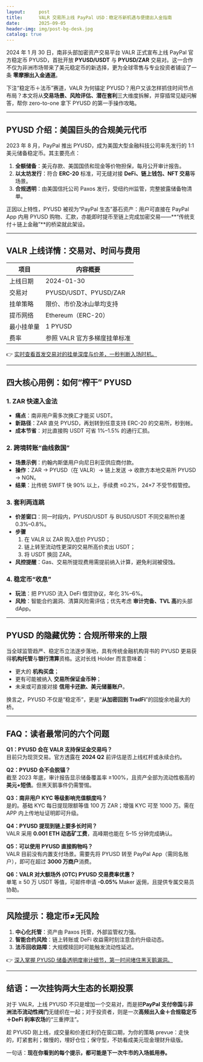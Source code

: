 ```yaml
---
layout:     post
title:      VALR 交易所上线 PayPal USD：稳定币新机遇与便捷出入金指南
date:       2025-09-05
header-img: img/post-bg-desk.jpg
catalog: true
---
```


2024 年 1 月 30 日，南非头部加密资产交易平台 VALR 正式宣布上线 PayPal 官方稳定币 PYUSD，首批开放 **PYUSD/USDT** 与 **PYUSD/ZAR** 交易对。这一合作不仅为非洲市场带来了美元稳定币的新选择，更为全球零售与专业投资者铺设了一条 **零摩擦出入金通道**。

下注“稳定币＋法币”赛道，VALR 为何锚定 PYUSD？用户又该怎样抓住时间节点布局？本文将从**交易场景、风险评估、潜在套利**三大维度拆解，并穿插常见疑问解答，帮你 zero-to-one 拿下 PYUSD 的第一手操作攻略。

---

## PYUSD 介绍：美国巨头的合规美元代币

2023 年 8 月，PayPal 推出 PYUSD，成为美国大型金融科技公司率先发行的 1:1 美元储备稳定币。其主要亮点：

1. **全额储备**：美元存款、美国国债和现金等价物担保，每月公开审计报告。  
2. **以太坊发行**：符合 **ERC-20** 标准，可无缝对接 **DeFi、链上钱包、NFT 交易**等场景。  
3. **合规透明**：由美国信托公司 Paxos 发行，受纽约州监管，完整披露储备物清单。  

正因以上特性，PYUSD 被视为“PayPal 生态”基石资产：用户可直接在 PayPal App 内用 PYUSD 购物、汇款，亦能即时提币至链上完成加密交易——**“传统支付＋链上金融”**的桥梁就此架设。

---

## VALR 上线详情：交易对、时间与费用

| 项目          | 内容概要                     |
| ------------- | ---------------------------- |
| 上线日期      | 2024-01-30                   |
| 交易对        | PYUSD/USDT、PYUSD/ZAR        |
| 挂单策略      | 限价、市价及冰山单均支持     |
| 提币网络      | Ethereum（ERC-20）           |
| 最小挂单量    | 1 PYUSD                      |
| 费率          | 参照 VALR 官方多梯度挂单标准 |

👉 [实时查看首发交易对的挂单深度与价差，一秒判断入场时机。](https://okxdog.com/)

---

## 四大核心用例：如何“榨干” PYUSD

### 1. ZAR 快速入金法
- **痛点**：南非用户需多次换汇才能买 USDT。  
- **新路径**：ZAR 直兑 PYUSD，再划转到任意支持 ERC-20 的交易所，秒到帐。  
- **成本节省**：对比直接购 USDT 可省 1%–1.5% 的通行汇损。

### 2. 跨境转账“曲线救国”
- **场景示例**：约翰内斯堡用户向尼日利亚供应商付款。  
- **操作**：ZAR → PYUSD（在 VALR）→ 链上发送 → 收款方本地交易所 PYUSD → NGN。  
- **结果**：比传统 SWIFT 快 90% 以上，手续费 ≤0.2%，24×7 不受节假管控。

### 3. 套利两连跳
- **价差窗口**：同一时段内，PYUSD/USDT 与 BUSD/USDT 不同交易所价差 0.3%–0.8%。  
- **步骤**  
  1. 在 VALR 以 ZAR 购入低价 PYUSD；  
  2. 链上转至流动性更深的交易所高价卖出 USDT；  
  3. 将 USDT 换回 ZAR。  
- **风控提醒**：Gas、交易所提现费用需提前纳入计算，避免利润被侵蚀。

### 4. 稳定币“收息”
- **玩法**：把 PYUSD 流入 DeFi 借贷协议，年化 3%–6%。  
- **风险**：智能合约漏洞、清算风险需评估；优先考虑 **审计完备、TVL 高**的头部 dApp。

---

## PYUSD 的隐藏优势：合规所带来的上限

当全球监管趋严、稳定币立法逐步落地，具有传统金融机构背书的 PYUSD 更易获得**机构托管**与**银行清算**资格。这对长线 Holder 而言意味着：

- 更大的 **机构买盘**；  
- 更有可能被纳入 **交易所保证金币种**；  
- 未来或可直接对接 **信用卡还款、美元储蓄账户**。  

换言之，PYUSD 不仅是“稳定币”，更是“**从加密回到 TradFi**”的回旋余地最大的桥。

---

## FAQ：读者最常问的六个问题

**Q1：PYUSD 会在 VALR 支持保证金交易吗？**  
目前只为现货交易。官方透露在 **2024 Q2** 前评估是否上线杠杆或永续合约。

**Q2：PYUSD 会不会脱锚？**  
截至 2023 年底，审计报告显示储备覆盖率 ≥100%，且资产全部为流动性极高的**美元+短债**。但黑天鹅事件仍需警惕。

**Q3：南非用户 KYC 等级影响充值额度吗？**  
是的。基础 KYC 每日提现限额等值 100 万 ZAR；增强 KYC 可至 1000 万。需在 APP 内上传地址证明即可升级。

**Q4：PYUSD 提现到链上要多长时间？**  
VALR 采用 **0.001 ETH 动态矿工费**，高峰期也能在 5–15 分钟完成确认。

**Q5：可以使用 PYUSD 直接购物吗？**  
VALR 目前没有内置支付场景。需要先将 PYUSD 转至 PayPal App（需同名账户），即可在超过 **3000 万商户**消费。

**Q6：VALR 对大额场外 (OTC) PYUSD 交易费率优惠？**  
单笔 ≥ 50 万 USDT 等值，可邮件申请 **-0.05%** Maker 返佣，且提供专属交易员协助。

---

## 风险提示：稳定币≠无风险

1. **中心化托管**：资产由 Paxos 托管，外部监管权力强。  
2. **智能合约风险**：链上转账或 DeFi 收益需时刻注意合约升级动态。  
3. **法币回收路障**：大规模赎回时可能触发流动性延迟。  

👉 [深入掌握 PYUSD 储备透明度审计细节，第一时间堵住黑天鹅漏洞。](https://okxdog.com/)

---

## 结语：一次挂钩两大生态的长期投票

对于 VALR，上线 PYUSD 不只是增加一个交易对，而是把**PayPal 支付帝国**与**非洲法币流动性阀门**无缝织在一起；对于投资者，则是一次**高频出入金＋合规稳定币＋DeFi 利率农场**的“三重押注”。  

趁 PYUSD 刚上线，成交量和价差红利仍在窗口期，为你的策略 prevue：走快的，盯紧套利；做慢的，埋好仓位；保守型，不妨看成美元现金理财升级版。  

一句话：**现在你看到的每个提示，都可能是下一次牛市的入场抵用券。**